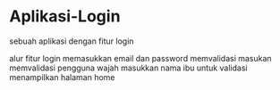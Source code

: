 # Aplikasi-Login
sebuah aplikasi dengan fitur login

alur fitur login
memasukkan email dan password
memvalidasi masukan
memvalidasi pengguna wajah
masukkan nama ibu untuk validasi
menampilkan halaman home

